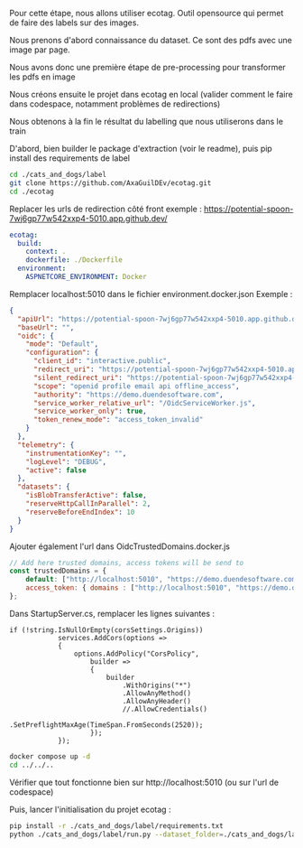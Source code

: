 Pour cette étape, nous allons utiliser ecotag. Outil opensource qui permet de faire des labels sur 
des images.

Nous prenons d'abord connaissance du dataset. Ce sont des pdfs avec une image par page.

Nous avons donc une première étape de pre-processing pour transformer les pdfs en image

Nous créons ensuite le projet dans ecotag en local (valider comment le faire dans codespace, 
notamment problèmes de redirections)

Nous obtenons à la fin le résultat du labelling que nous utiliserons dans le train

D'abord, bien builder le package d'extraction (voir le readme), puis pip install des requirements de label

```bash
cd ./cats_and_dogs/label
git clone https://github.com/AxaGuilDEv/ecotag.git
cd ./ecotag
```

Replacer les urls de redirection côté front
exemple : https://potential-spoon-7wj6gp77w542xxp4-5010.app.github.dev/

```yaml
ecotag:
  build:
    context: .
    dockerfile: ./Dockerfile
  environment:
    ASPNETCORE_ENVIRONMENT: Docker
``` 
Remplacer localhost:5010 dans le fichier environment.docker.json
Exemple : 
```json
{
  "apiUrl": "https://potential-spoon-7wj6gp77w542xxp4-5010.app.github.dev/api/server/{path}",
  "baseUrl": "",
  "oidc": {
    "mode": "Default",
    "configuration": {
      "client_id": "interactive.public",
      "redirect_uri": "https://potential-spoon-7wj6gp77w542xxp4-5010.app.github.dev/authentication/callback",
      "silent_redirect_uri": "https://potential-spoon-7wj6gp77w542xxp4-5010.app.github.dev/authentication/silent-callback",
      "scope": "openid profile email api offline_access",
      "authority": "https://demo.duendesoftware.com",
      "service_worker_relative_url": "/OidcServiceWorker.js",
      "service_worker_only": true,
      "token_renew_mode": "access_token_invalid"
    }
  },
  "telemetry": {
    "instrumentationKey": "",
    "logLevel": "DEBUG",
    "active": false
  },
  "datasets": {
    "isBlobTransferActive": false,
    "reserveHttpCallInParallel": 2,
    "reserveBeforeEndIndex": 10
  }
}

```

Ajouter également l'url dans OidcTrustedDomains.docker.js
```js
// Add here trusted domains, access tokens will be send to
const trustedDomains = {
    default: ["http://localhost:5010", "https://demo.duendesoftware.com", "https://didactic-space-bassoon-vwj9xqpp5jjcrpw-5010.app.github.dev"],
    access_token: { domains : ["http://localhost:5010", "https://demo.duendesoftware.com", "https://didactic-space-bassoon-vwj9xqpp5jjcrpw-5010.app.github.dev"], showAccessToken: true }
};
```

Dans StartupServer.cs, remplacer les lignes suivantes : 

```
if (!string.IsNullOrEmpty(corsSettings.Origins))
            services.AddCors(options =>
            {
                options.AddPolicy("CorsPolicy",
                    builder =>
                    {
                        builder
                            .WithOrigins("*")
                            .AllowAnyMethod()
                            .AllowAnyHeader()
                            //.AllowCredentials()
                            .SetPreflightMaxAge(TimeSpan.FromSeconds(2520));
                    });
            });
``` 

```bash
docker compose up -d
cd ../../..
```


Vérifier que tout fonctionne bien sur http://localhost:5010 (ou sur l'url de codespace)

Puis, lancer l'initialisation du projet ecotag : 

```bash
pip install -r ./cats_and_dogs/label/requirements.txt
python ./cats_and_dogs/label/run.py --dataset_folder=./cats_and_dogs/label/dataset --raw_dataset_subfolder=/01_raw --postprocess_dataset_subfolder=/02_postprocess --jwt_token=
```
